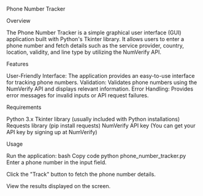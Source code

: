 Phone Number Tracker

Overview

The Phone Number Tracker is a simple graphical user interface (GUI) application built with Python's Tkinter library. It allows users to enter a phone number and fetch details such as the service provider, country, location, validity, and line type by utilizing the NumVerify API.

Features

  User-Friendly Interface: The application provides an easy-to-use interface for tracking phone numbers.
  Validation: Validates phone numbers using the NumVerify API and displays relevant information.
  Error Handling: Provides error messages for invalid inputs or API request failures.
  
Requirements

  Python 3.x
  Tkinter library (usually included with Python installations)
  Requests library (pip install requests)
  NumVerify API key (You can get your API key by signing up at NumVerify)


Usage

Run the application:
bash
Copy code
python phone_number_tracker.py
Enter a phone number in the input field.

Click the "Track" button to fetch the phone number details.

View the results displayed on the screen.
